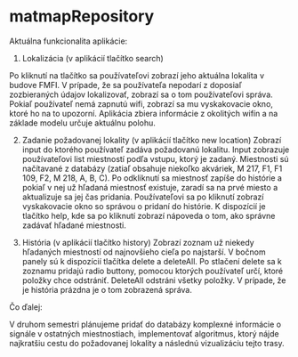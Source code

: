 matmapRepository
================
Aktuálna funkcionalita aplikácie: 

1. Lokalizácia (v aplikácií tlačítko search) 

Po kliknutí na tlačítko sa používateľovi zobrazí jeho aktuálna lokalita v budove 
FMFI. V prípade, že sa používateľa nepodarí z doposiaľ zozbieraných údajov lokalizovať, 
zobrazí sa o tom používateľovi správa. Pokiaľ používateľ nemá zapnutú wifi, zobrazí 
sa mu vyskakovacie okno, ktoré ho na to upozorní. Aplikácia zbiera informácie 
z okolitých wifín a na základe modelu určuje aktuálnu polohu. 

2. Zadanie požadovanej lokality (v aplikácií tlačítko new location) 
Zobrazí input do ktorého používateľ zadáva požadovanú lokalitu. Input zobrazuje 
používateľovi list miestností podľa vstupu, ktorý je zadaný. Miestnosti sú načítavané 
z databázy (zatiaľ obsahuje niekoľko akváriek, M 217, F1, F1 109, F2, M 218, A, B, C). 
Po odkliknutí sa miestnosť zapíše do histórie a pokiaľ v nej už hľadaná miestnosť 
existuje, zaradí sa na prvé miesto a aktualizuje sa jej čas pridania. 
Používateľovi sa po kliknutí zobrazí vyskakovacie okno so správou o pridaní do histórie. 
K dispozícií je tlačítko help, kde sa po kliknutí 
zobrazí nápoveda o tom, ako správne zadávať hľadané miestnosti. 

3. História (v aplikácií tlačítko history) 
Zobrazí zoznam už niekedy hľadaných miestností od najnovšieho cieľa po najstarší. 
V bočnom panely sú k dispozícií tlačítka delete a deleteAll. Po stlačení delete 
sa k zoznamu pridajú radio buttony, pomocou ktorých používateľ určí, ktoré položky 
chce odstrániť. DeleteAll odstráni všetky položky. V prípade, že je história prázdna 
je o tom zobrazená správa. 

Čo ďalej: 

V druhom semestri plánujeme pridať do databázy komplexné informácie o signále 
v ostatných miestnostiach, implementovať algoritmus, ktorý nájde najkratšiu cestu 
do požadovanej lokality a následnú vizualizáciu tejto trasy.
